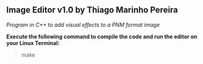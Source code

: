 ## Image Editor v1.0 by Thiago Marinho Pereira

*Program in C++ to add visual effects to a PNM format image*

__Execute the following command to compile the code and run the editor on your Linux Terminal:__

>  make
